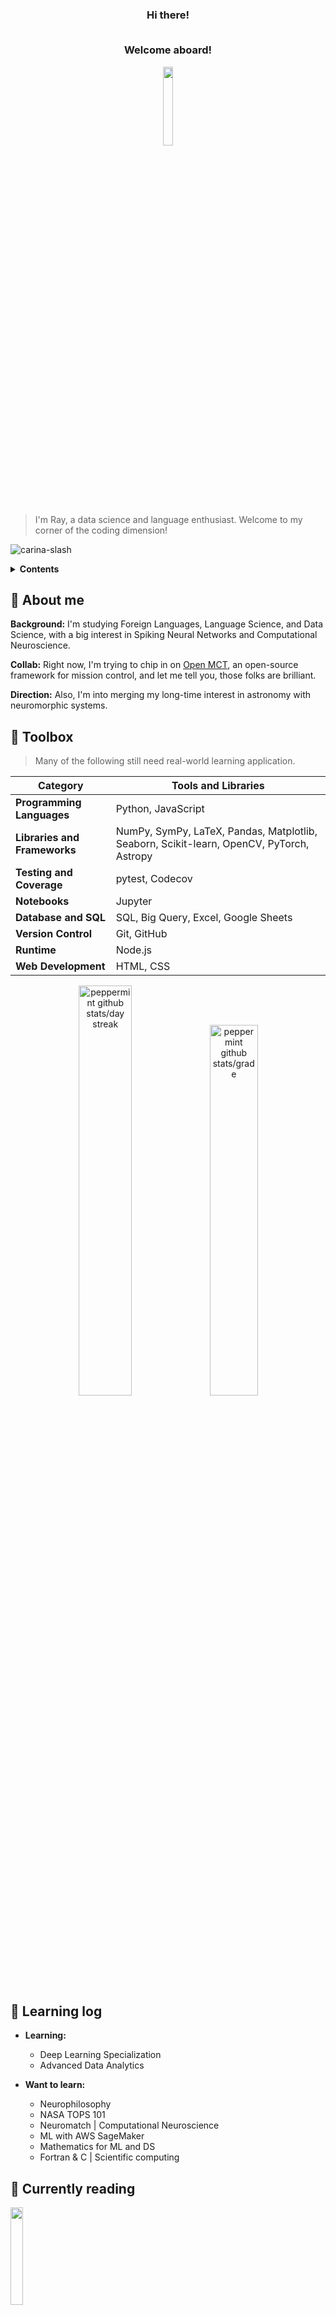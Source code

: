 

<div align = center>
  <h3>Hi there! 
    
  <br>Welcome aboard!
  </h3>
  <img src="https://em-content.zobj.net/source/animated-noto-color-emoji/356/flying-saucer_1f6f8.gif" style="width: 18%">
  
</div>

>I'm Ray, a data science and language enthusiast. Welcome to my corner of the coding dimension!

![carina-slash](https://github.com/peppermintbird/peppermintbird/assets/148541376/4acda94d-5916-4187-8752-1e609648f8ee)


<div>
  <details>
    <summary><strong>Contents</strong></summary>　
  
  - [About me](#-about-me) 
  - [Toolbox](#-toolbox) 
  - [Learning log](#-learning-log) 
  - [Currently reading](#-currently-reading) 
  - [Interests](#-interests) 
  - [Socials](#-)

  </details>
</div>

## 🌱 About me

**Background:** I'm studying Foreign Languages, Language Science, and Data Science, with a big interest in Spiking Neural Networks and Computational Neuroscience. 

**Collab:** Right now, I'm trying to chip in on [Open MCT](https://github.com/nasa/openmct), an open-source framework for mission control, and let me tell you, those folks are brilliant. 

**Direction:** Also, I'm into merging my long-time interest in astronomy with neuromorphic systems.

## 🧰 Toolbox

> Many of the following still need real-world learning application.

| Category               | Tools and Libraries                                                | 
|------------------------|---------------------------------------------------------------------|
| **Programming Languages** | Python, JavaScript                                                        | 
| **Libraries and Frameworks** | NumPy, SymPy, LaTeX, Pandas, Matplotlib, Seaborn, Scikit-learn, OpenCV, PyTorch, Astropy | 
|**Testing and Coverage** | pytest, Codecov                                                   |
| **Notebooks**           | Jupyter                                                           |      
| **Database and SQL**    | SQL, Big Query, Excel, Google Sheets                              | 
| **Version Control**     | Git, GitHub                                                       |
| **Runtime**             | Node.js                                                           |
| **Web Development**     | HTML, CSS                                                         | 


<div align = center>
  <img src="https://github-readme-streak-stats.herokuapp.com/?user=peppermintbird&theme=prussian&hide_border=true" alt="peppermint github stats/day streak" style="width: 41%">    <img src="https://github-readme-stats.vercel.app/api?username=peppermintbird&theme=prussian&show_icons=true&hide_border=true&count_private=true"alt="peppermint github stats/grade" style="width: 39%">
</div>

##  📔 Learning log

 - **Learning:**
    - Deep Learning Specialization
    - Advanced Data Analytics

 - **Want to learn:**
    - Neurophilosophy
    - NASA TOPS 101
    - Neuromatch | Computational Neuroscience
    - ML with AWS SageMaker
    - Mathematics for ML and DS
    - Fortran & C | Scientific computing





## 📖 Currently reading


<img src="https://github.com/peppermintbird/peppermintbird/assets/148541376/2bf089fb-6ac2-4f30-be4a-e6d0f487bb9c" width="20%">


_P.S.: I tend to jump from book to book, so this section won't be updated too frequently. 😄_

## 🤸‍♀️ Interests

✒ Writing, literature, and drawing.  
🤓 Language learning (🇯🇵 🇩🇪).  
😺 Cats.  
💿 Ghibli films, anime cult classics, HxH, Monster, and Trigun (especially the cat!).  
🎹 Classical music (especially the piano).  
🎮 Thought-provoking games.

<div align = "center">
    <h5><i>With love, Ray</i></h5>
</div>

<h1></h1>

<div align="center"><h5> </h5> 
 
 [![Email](https://img.shields.io/badge/Email-black?style=flat&logo=gmail&labelColor=black&logoColor=white)](mailto:rayanerocha090@gmail.com)
 [![LinkedIn](https://img.shields.io/badge/LinkedIn-black?style=flat&logo=linkedin&labelColor=black&logoColor=white)](https://www.linkedin.com/in/rayane-rocha-ds)
 [![Spotify](https://img.shields.io/badge/Spotify-black?style=flat&logo=spotify&labelColor=black&logoColor=white)](https://open.spotify.com/user/31geojxyibgmhfhyuic7242zreyu?si=04168ceec325448c)

</div>






